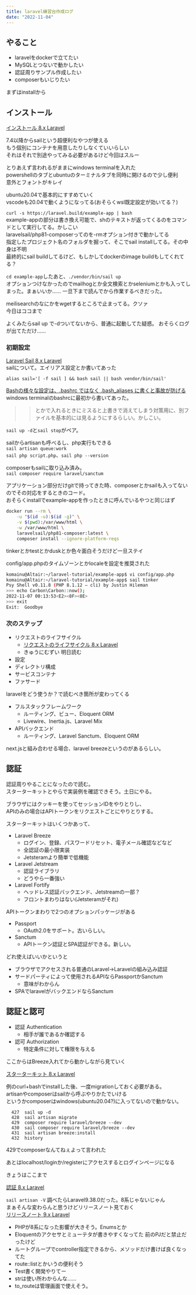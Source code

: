 ```yaml
---
title: laravel練習台作成ログ
date: "2022-11-04"
---
```


## やること

- laravelをdockerで立てたい
- MySQLとつないで動かしたい
- 認証周りサンプル作成したい
- composerもいじりたい

まずはinstallから

## インストール

[インストール 8.x Laravel](https://readouble.com/laravel/8.x/ja/installation.html)

7.4以降からsailという超便利なやつが使える  
もう個別にコンテナを用意したりしなくていいらしい  
それはそれで別途やってみる必要があるけど今回はスルー  

とりあえず言われるがままにwindows terminalを入れた  
powershellのタブとubuntuのターミナルタブを同時に開けるので少し便利  
意外とフォントがキレイ

ubuntu20.04で基本的にすすめていく  
vscodeも20.04で動くようになってる(おそらくwsl既定設定が効いてる？)

``curl -s https://laravel.build/example-app | bash``  
example-appの部分は書き換え可能で、shのテキストが返ってくるのをコマンドとして実行してる。かしこい  
laravelsail/php81-composerってのを-rmオプション付きで動かしてる  
指定したプロジェクト名のフォルダを掘って、そこでsail installしてる。その中身は不明  
最終的にsail buildしてるけど、もしかしてdockerのimage buildもしてくれてる？  

``cd example-app``したあと、``./vendor/bin/sail up``  
オプションつけなかったのでmailhogとか全文検索とかseleniumとかも入ってしまった。まぁいいか……
一旦下まで読んでから作業するべきだった。

meilisearchのなにかをwgetするところで止まってる。クソァ  
今日はココまで

よくみたらsail up で-dついてないから、普通に起動してた疑惑。
おそらくログが出てただけ……

### 初期設定

[Laravel Sail 8.x Laravel](https://readouble.com/laravel/8.x/ja/sail.html)  
sailについて。エイリアス設定とか書いてあった

``alias sail='[ -f sail ] && bash sail || bash vendor/bin/sail'``

[Bashの様々な設定は、.bashrc ではなく .bash_aliases に書くと事故が防げる](https://www.nemotos.net/?p=3529)  
windows terminalのbashrcに最初から書いてあった。  
>>とかで入れるときにミスると上書きで消えてしまう対策用に、別ファイルを基本的には見るようにするらしい。かしこい。

``sail up -d``と``sail stop``がペア。

sailからartisanも呼べるし、php実行もできる  
``sail artisan queue:work``  
``sail php script.php``、``sail php --version``  

composerもsailに取り込み済み。  
``sail composer require laravel/sanctum``

アプリケーション部分だけgitで持ってきた時、composerとかsailも入ってないのでその対応をするときのコード。  
おそらくinstallでexample-appを作ったときに呼んでいるやつと同じはず

```sh
docker run --rm \
    -u "$(id -u):$(id -g)" \
    -v $(pwd):/var/www/html \
    -w /var/www/html \
    laravelsail/php81-composer:latest \
    composer install --ignore-platform-reqs
```

tinkerとかtestとかduskとか色々面白そうだけど一旦ステイ

config/app.phpのタイムゾーンとかlocaleを設定を推奨された

```sh
komainu@Altair:~/laravel-tutorial/example-app$ vi config/app.php
komainu@Altair:~/laravel-tutorial/example-app$ sail tinker
Psy Shell v0.11.8 (PHP 8.1.12 — cli) by Justin Hileman
>>> echo Carbon\Carbon::now();
2022-11-07 00:13:53<E2><8F><8E>
>>> exit
Exit:  Goodbye
```

### 次のステップ

- リクエストのライフサイクル
  - [リクエストのライフサイクル 8.x Laravel](https://readouble.com/laravel/8.x/ja/lifecycle.html)
  - きゅうにむずい 明日読む
- 設定
- ディレクトリ構成
- サービスコンテナ
- ファサード

laravelをどう使うか？で読むべき箇所が変わってくる  

- フルスタックフレームワーク
  - ルーティング、ビュー、Eloquent ORM
  - Livewire、Inertia.js、Laravel Mix
- APIバックエンド
  - ルーティング、Laravel Sanctum、Eloquent ORM

next.jsと組み合わせる場合、laravel breezeというのがあるらしい。

## 認証

認証周りやることになったので読む。  
スターターキットとやらで実装例を確認できそう。土日にやる。  

ブラウザにはクッキーを使ってセッションIDをやりとりし、  
APIのみの場合はAPIトークンをリクエストごとにやりとりする。

スターターキットはいくつかあって、

- Laravel Breeze
  - ログイン、登録、パスワードリセット、電子メール確認などなど
  - 全認証の最小限実装
  - Jetsteramより簡単で低機能
- Laravel Jetstream
  - 認証ライブラリ
  - どうやら一番強い
- Laravel Fortify
  - ヘッドレス認証バックエンド、Jetstreamの一部？
  - フロントまわりはない(Jetsteramがそれ)

APIトークンまわりで2つのオプションパッケージがある

- Passport
  - OAuth2.0をサポート。古いらしい。
- Sanctum
  - APIトークン認証とSPA認証ができる。新しい。
  
どれ使えばいいかというと

- ブラウザでアクセスされる普通のLaravel→Laravelの組み込み認証
- サードパーティによって使用されるAPIならPassportかSanctum
  - 意味がわからん
- SPAでlaravelがバックエンドならSanctum

## 認証と認可

- 認証 Authentication
  - 相手が誰であるか確認する
- 認可 Authorization
  - 特定条件に対して権限を与える

ここからはBreeze入れてから動かしながら見ていく

[スターターキット 8.x Laravel](https://readouble.com/laravel/8.x/ja/starter-kits.html)

例のcurl+bashでinstallした後、一度migrationしておく必要がある。  
artisanやcomposerはsailから呼ぶやりかたでいける  
というかcomposerはwindows(ubuntu20.04?)に入ってないので動かない。

```history
  427  sail up -d
  428  sail artisan migrate
  429  composer require laravel/breeze --dev
  430  sail composer require laravel/breeze --dev
  431  sail artisan breeze:install
  432  history
```

429でcomposerなんてねぇよって言われた

あとはlocalhost/loginか/registerにアクセスするとログインページになる

きょうはここまで

[認証 8.x Laravel](https://readouble.com/laravel/8.x/ja/authentication.html)

``sail artisan -V`` 調べたらLaravel9.38.0だった。8系じゃないじゃん  
まぁそんな変わらんと思うけどリリースノート見ておく  
[リリースノート 9.x Laravel](https://readouble.com/laravel/9.x/ja/releases.html)

- PHPが8系になった影響が大きそう。Enumsとか  
- Eloquentのアクセサとミューテタが書きやすくなってた 前のPJだと禁止だったけど
- ルートグループでcontroller指定できるから、メソッドだけ書けば良くなってた
- route::listとかいうの便利そう
- Test書く開発やりてー
- strは使い所わからんな……
- to_routeは管理画面で使えそう。
